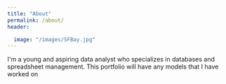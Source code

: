 ```yaml
---
title: "About"
permalink: /about/
header:

  image: "/images/SFBay.jpg"
---
```


I'm a young and aspiring data analyst who specializes in databases and spreadsheet management.
This portfolio will have any models that I have worked on
